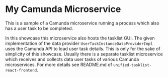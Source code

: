 # My Camunda Microservice

This is a sample of a Camunda microservice running a process which also has a user task to be completed.

In this showcase this microservice also hosts the tasklist GUI. The given implementation of the data provider `UserTaskInstanceDataProviderImpl` uses the Camunda API to load user task details. This is only for the sake of simplicity of this showcase. Usually there is a separate tasklist microservice which receives and collects data user tasks of various Camunda microservices. For more details see README.md of `unified-tasklist-react-frontend`.
